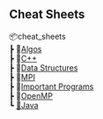 ## Cheat Sheets
<!-- <base href="https://theprogrammerdavid.github.io/CC/cheat_sheets" > -->

📦cheat_sheets <br/>
 ┣ 📂[Algos](cheat_sheets/Algos/index) <br/>
 ┣ 📂[C++](cheat_sheets/C++/index) <br/>
 ┣ 📂[Data Structures](cheat_sheets/Data%20Structures/index) <br/>
 ┣ 📂[MPI](cheat_sheets/MPI/index) <br/>
 ┣ 📂[Important Programs](cheat_sheets/ImpPrograms/index) <br/>
 ┣ 📂[OpenMP](cheat_sheets/OpenMP/index) <br/>
 ┗ [📂Java](cheat_sheets/Java/index) <br/>